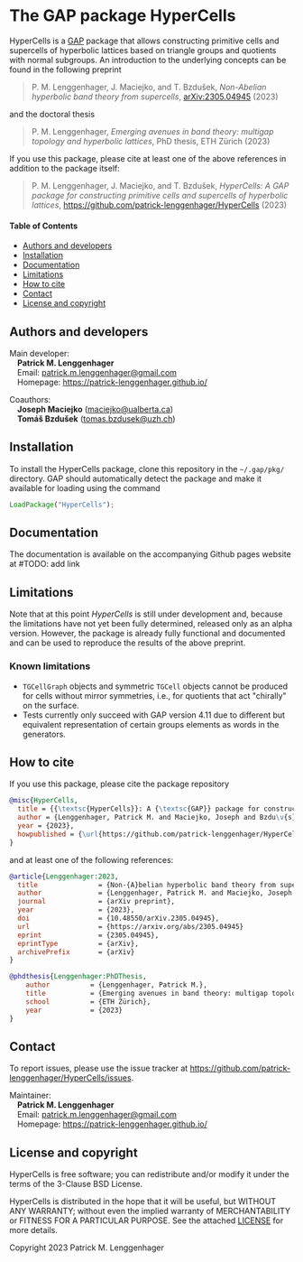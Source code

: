 # The GAP package HyperCells

HyperCells is a [GAP](https://www.gap-system.org/) package that allows
constructing primitive cells and supercells of hyperbolic lattices based on
triangle groups and quotients with normal subgroups.
An introduction to the underlying concepts can be found in the following preprint

> P. M. Lenggenhager, J. Maciejko, and T. Bzdušek,
  *Non-Abelian hyperbolic band theory from supercells*,
  [arXiv:2305.04945](https://doi.org/10.48550/arXiv.2305.04945) (2023)

and the doctoral thesis

> P. M. Lenggenhager,
  *Emerging avenues in band theory: multigap topology and hyperbolic lattices*,
  PhD thesis, ETH Zürich (2023)

If you use this package, please cite at least one of the above references in
addition to the package itself:
> P. M. Lenggenhager, J. Maciejko, and T. Bzdušek,
  *HyperCells: A GAP package for constructing primitive cells and supercells of
  hyperbolic lattices*, https://github.com/patrick-lenggenhager/HyperCells (2023)

#### Table of Contents  
- [Authors and developers](#authors-and-developers)
- [Installation](#installation)
- [Documentation](#documentation)
- [Limitations](#limitations)
- [How to cite](#how-to-cite)
- [Contact](#contact)
- [License and copyright](#license-and-copyright)

## Authors and developers

Main developer:\
&ensp;&ensp;**Patrick M. Lenggenhager**\
&ensp;&ensp;Email: patrick.m.lenggenhager@gmail.com\
&ensp;&ensp;Homepage: https://patrick-lenggenhager.github.io/

Coauthors:\
&ensp;&ensp;**Joseph Maciejko** (maciejko@ualberta.ca)\
&ensp;&ensp;**Tomáš Bzdušek** (tomas.bzdusek@uzh.ch)

## Installation

To install the HyperCells package, clone this repository in the `~/.gap/pkg/`
directory.
GAP should automatically detect the package and make it available for loading
using the command
```GAP
LoadPackage("HyperCells");
```

## Documentation

The documentation is available on the accompanying Github pages website at
#TODO: add link

## Limitations
Note that at this point *HyperCells* is still under development and, because the
limitations have not yet been fully determined, released only as an alpha
version. However, the package is already fully functional and documented and can
be used to reproduce the results of the above preprint.

### Known limitations
- `TGCellGraph` objects and symmetric `TGCell` objects cannot be produced for
  cells without mirror symmetries, i.e., for quotients that act "chirally" on
  the surface.
- Tests currently only succeed with GAP version 4.11 due to different but equivalent
  representation of certain groups elements as words in the generators.

## How to cite

If you use this package, please cite the package repository
```BibTeX
@misc{HyperCells,
  title = {{\textsc{HyperCells}}: A {\textsc{GAP}} package for constructing primitive cells and spercells of hyperbolic lattices},
  author = {Lenggenhager, Patrick M. and Maciejko, Joseph and Bzdu\v{s}ek, Tom\'{a}\v{s}},
  year = {2023},
  howpublished = {\url{https://github.com/patrick-lenggenhager/HyperCells}}
}
```
and at least one of the following references:
```BibTeX
@article{Lenggenhager:2023,
  title               = {Non-{A}belian hyperbolic band theory from supercells}, 
  author              = {Lenggenhager, Patrick M. and Maciejko, Joseph and Bzdu\v{s}ek, Tom\'{a}\v{s}},
  journal             = {arXiv preprint},
  year                = {2023},
  doi                 = {10.48550/arXiv.2305.04945},
  url                 = {https://arxiv.org/abs/2305.04945}
  eprint              = {2305.04945},
  eprintType          = {arXiv},
  archivePrefix       = {arXiv}
}

@phdthesis{Lenggenhager:PhDThesis,
	author          = {Lenggenhager, Patrick M.}, 
	title           = {Emerging avenues in band theory: multigap topology and hyperbolic lattices},
	school          = {ETH Zürich},
	year            = {2023}
}
```

## Contact

To report issues, please use the issue tracker at
https://github.com/patrick-lenggenhager/HyperCells/issues.

Maintainer:\
&ensp;&ensp;**Patrick M. Lenggenhager**\
&ensp;&ensp;Email: patrick.m.lenggenhager@gmail.com\
&ensp;&ensp;Homepage: https://patrick-lenggenhager.github.io/

## License and copyright

HyperCells is free software; you can redistribute and/or modify it under the
terms of the 3-Clause BSD License.

HyperCells is distributed in the hope that it will be useful, but WITHOUT ANY
WARRANTY; without even the implied warranty of MERCHANTABILITY or FITNESS FOR A
PARTICULAR PURPOSE. See the attached [LICENSE](LICENSE.md) for more details.

Copyright 2023 Patrick M. Lenggenhager